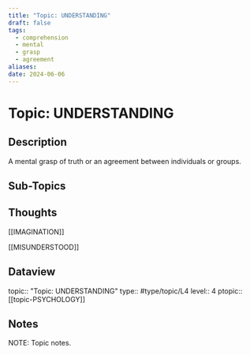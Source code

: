 ```yaml
---
title: "Topic: UNDERSTANDING"
draft: false
tags:
  - comprehension
  - mental
  - grasp
  - agreement
aliases: 
date: 2024-06-06
---
```

# Topic: UNDERSTANDING
## Description
A mental grasp of truth or an agreement between individuals or groups.

## Sub-Topics


## Thoughts
[[IMAGINATION]]

[[MISUNDERSTOOD]]


## Dataview
topic:: "Topic: UNDERSTANDING"
type:: #type/topic/L4
level:: 4
ptopic:: [[topic-PSYCHOLOGY]]

## Notes
NOTE: Topic notes.
